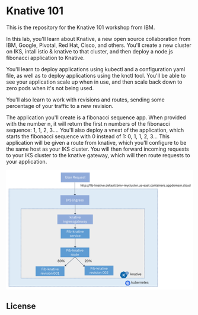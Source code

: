 # Knative 101

This is the repository for the Knative 101 workshop from IBM.

In this lab, you'll learn about Knative, a new open source collaboration from IBM, Google, Pivotal, Red Hat, Cisco, and others. You'll create a new cluster on IKS, intall istio & knative to that cluster, and then deploy a node.js fibonacci application to Knative.

You'll learn to deploy applications using kubectl and a configuration yaml file, as well as to deploy applications using the knctl tool.  You'll be able to see your application scale up when in use, and then scale back down to zero pods when it's not being used.  

You'll also learn to work with revisions and routes, sending some percentage of your traffic to a new revision.

The application you'll create is a fibonacci sequence app.  When provided with the number n, it will return the first n numbers of the fibonacci sequence: 1, 1, 2, 3....  You'll also deploy a vnext of the application, which starts the fibonacci sequence with 0 instead of 1: 0, 1, 1, 2, 3...  This application will be given a route from knative, which you'll configure to be the same host as your IKS cluster.  You will then forward incoming requests to your IKS cluster to the knative gateway, which will then route requests to your application.

![](README_images/knativeappdiagram.png)
## License
